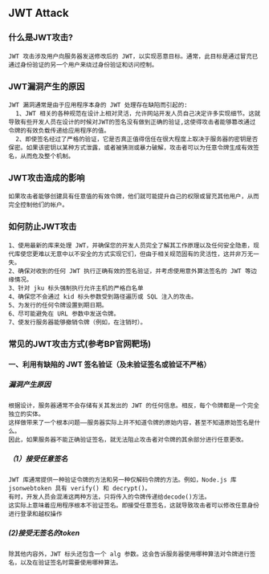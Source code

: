 ## JWT Attack
### 什么是JWT攻击?
`JWT 攻击涉及用户向服务器发送修改后的 JWT，以实现恶意目标。通常，此目标是通过冒充已通过身份验证的另一个用户来绕过身份验证和访问控制。`
### JWT漏洞产生的原因
`JWT 漏洞通常是由于应用程序本身的 JWT 处理存在缺陷而引起的:`</br>
`  1、JWT 相关的各种规范在设计上相对灵活，允许网站开发人员自己决定许多实现细节。这就导致有些开发人员在设计的时候对JWT的签名没有做到正确的验证,这使得攻击者能够篡改通过令牌的有效负载传递给应用程序的值。`</br>
`  2、即使签名经过了严格的验证，它是否真正值得信任在很大程度上取决于服务器的密钥是否保密。如果该密钥以某种方式泄露，或者被猜测或暴力破解，攻击者可以为任意令牌生成有效签名，从而危及整个机制。`</br>
### JWT攻击造成的影响
`如果攻击者能够创建具有任意值的有效令牌，他们就可能提升自己的权限或冒充其他用户，从而完全控制他们的帐户。`
### 如何防止JWT攻击
`1、使用最新的库来处理 JWT，并确保您的开发人员完全了解其工作原理以及任何安全隐患，现代库使您更难以无意中以不安全的方式实现它们，但由于相关规范固有的灵活性，这并非万无一失。`</br>
`2、确保对收到的任何 JWT 执行正确有效的签名验证，并考虑使用意外算法签名的 JWT 等边缘情况。`<br/>
`3、针对 jku 标头强制执行允许主机的严格白名单`</br>
`4、确保您不会通过 kid 标头参数受到路径遍历或 SQL 注入的攻击。`</br>
`5、为发行的任何令牌设置到期日期。`</br>
`6、尽可能避免在 URL 参数中发送令牌。`</br>
`7、使发行服务器能够撤销令牌（例如，在注销时）。`</br>

### 常见的JWT攻击方式(参考BP官网靶场)
#### 一、利用有缺陷的 JWT 签名验证（及未验证签名或验证不严格）
##### 漏洞产生原因
`根据设计，服务器通常不会存储有关其发出的 JWT 的任何信息。相反，每个令牌都是一个完全独立的实体。`<br/>
`这样做带来了一个根本问题——服务器实际上并不知道令牌的原始内容，甚至不知道原始签名是什么。`<br/>
`因此，如果服务器不能正确验证签名，就无法阻止攻击者对令牌的其余部分进行任意更改。`<br/>
##### （1）接受任意签名
```
JWT 库通常提供一种验证令牌的方法和另一种仅解码令牌的方法。例如，Node.js 库 jsonwebtoken 具有 verify() 和 decrypt()。
有时，开发人员会混淆这两种方法，只将传入的令牌传递给decode()方法。
这实际上意味着应用程序根本不验证签名。即接受任意签名，这就导致攻击者可以修改任意身份进行登录和越权操作
```
##### (2)接受无签名的token
`除其他内容外，JWT 标头还包含一个 alg 参数。这会告诉服务器使用哪种算法对令牌进行签名，以及在验证签名时需要使用哪种算法。`
